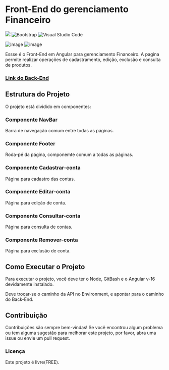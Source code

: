 <h1>Front-End do gerenciamento Financeiro</h1>

<img src="https://img.shields.io/badge/Angular-DD0031?style=for-the-badge&logo=angular&logoColor=white"> ![Bootstrap](https://img.shields.io/badge/bootstrap-%238511FA.svg?style=for-the-badge&logo=bootstrap&logoColor=white) ![Visual Studio Code](https://img.shields.io/badge/Visual%20Studio%20Code-0078d7.svg?style=for-the-badge&logo=visual-studio-code&logoColor=white)

![image](https://img.shields.io/badge/Feito_em-Angular-ffbc00)
![image](https://img.shields.io/badge/Version-16-ffbc00)

<p>Essse é o Front-End em Angular para gerenciamento Financeiro. A pagina permite realizar operações de cadastramento, edição, exclusão e consulta de produtos.</p>
<h3><a href="https://github.com/Felipe-Amorim-Dev/ContasApp">Link do Back-End</a></h3>

<h2>Estrutura do Projeto</h2>

<p>O projeto está dividido em componentes:</p>

<h3>Componente NavBar</h3>
<p>Barra de navegação comum entre todas as páginas.</p>

<h3>Componente Footer</h3>
<p>Roda-pé da página, componemte comum a todas as páginas.</p>

<h3>Componente Cadastrar-conta</h3>
<p>Página para cadastro das contas.</p>

<h3>Componente Editar-conta</h3>
<p>Página para edição de conta.</p>

<h3>Componente Consultar-conta</h3>
<p>Página para consulta de contas.</p>

<h3>Componente Remover-conta</h3>
<p>Página para exclusão de conta.</p>

<h2>Como Executar o Projeto</h2>
<p>Para executar o projeto, você deve ter o Node, GitBash e o Angular v-16 devidamente instalado.</p>
<p>Deve trocar-se o caminho da API no Environment, e apontar para o caminho do Back-End.</p>

<h2>Contribuição</h2>

Contribuições são sempre bem-vindas! Se você encontrou algum problema ou tem alguma sugestão para melhorar este projeto, por favor, abra uma issue ou envie um pull request.

<h3>Licença</h3>

<p>Este projeto é livre(FREE).</p>
